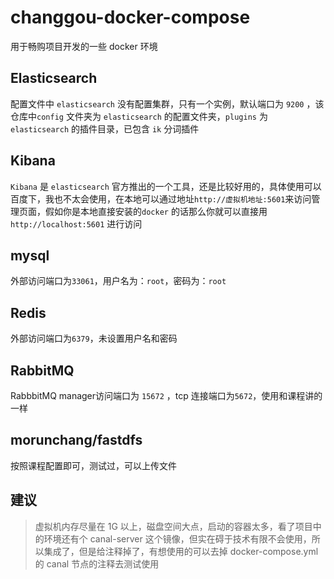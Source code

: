 # changgou-docker-compose
用于畅购项目开发的一些 docker 环境

## Elasticsearch

配置文件中 `elasticsearch` 没有配置集群，只有一个实例，默认端口为 `9200` ，该仓库中`config` 文件夹为 `elasticsearch` 的配置文件夹，`plugins` 为 `elasticsearch` 的插件目录，已包含 `ik` 分词插件

## Kibana

`Kibana` 是 `elasticsearch` 官方推出的一个工具，还是比较好用的，具体使用可以百度下，我也不太会使用，在本地可以通过地址`http://虚拟机地址:5601`来访问管理页面，假如你是本地直接安装的`docker` 的话那么你就可以直接用 `http://localhost:5601` 进行访问

## mysql

外部访问端口为`33061`，用户名为：`root`，密码为：`root`

## Redis

外部访问端口为`6379`，未设置用户名和密码

## RabbitMQ

RabbbitMQ  manager访问端口为 `15672` ，tcp 连接端口为`5672`，使用和课程讲的一样

## morunchang/fastdfs

按照课程配置即可，测试过，可以上传文件

## 建议

> 虚拟机内存尽量在 1G 以上，磁盘空间大点，启动的容器太多，看了项目中的环境还有个 canal-server 这个镜像，但实在碍于技术有限不会使用，所以集成了，但是给注释掉了，有想使用的可以去掉 docker-compose.yml  的 canal 节点的注释去测试使用